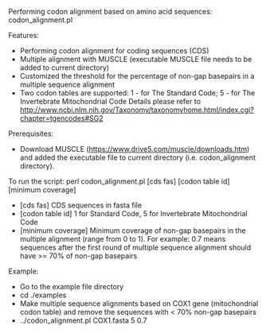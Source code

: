Performing codon alignment based on amino acid sequences: codon_alignment.pl

Features:
 - Performing codon alignment for coding sequences (CDS)
 - Multiple alignment with MUSCLE (executable MUSCLE file needs to be added to current directory)
 - Customized the threshold for the percentage of non-gap basepairs in a multiple sequence alignment
 - Two codon tables are supported:
        1 - for The Standard Code;
        5 - for The Invertebrate Mitochondrial Code
        Details please refer to http://www.ncbi.nlm.nih.gov/Taxonomy/taxonomyhome.html/index.cgi?chapter=tgencodes#SG2

Prerequisites:
 - Download MUSCLE (https://www.drive5.com/muscle/downloads.htm) and added the executable file to current directory (i.e. codon_alignment directory).

To run the script: 
perl codon_alignment.pl [cds fas] [codon table id] [minimum coverage]

 - [cds fas] 	    CDS sequences in fasta file
 - [codon table id]    1 for Standard Code, 5 for Invertebrate Mitochondrial Code
 - [minimum coverage]  Minimum coverage of non-gap basepairs in the multiple alignment (range from 0 to 1). 
		    For example: 0.7 means sequences after the first round of multiple sequence alignment should have >= 70% of non-gap basepairs

Example: 
 - Go to the example file directory 
 - cd ./examples
 - Make multiple sequence alignments based on COX1 gene (mitochondrial codon table) and remove the sequences with < 70% non-gap basepairs
 - ../codon_alignment.pl COX1.fasta 5 0.7
